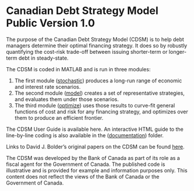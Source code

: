 # Canadian Debt Strategy Model Public Version 1.0

The purpose of the Canadian Debt Strategy Model (CDSM) is to help debt managers determine their optimal financing strategy. It does so by robustly quantifying the cost-risk trade-off between issuing shorter-term or longer-term debt in steady-state.

The CDSM is coded in MATLAB and is run in three modules:
1. The first module ([stochastic](/stochastic/)) produces a long-run range of economic and interest rate scenarios. 
2. The second module ([model](/model/)) creates a set of representative strategies, and evaluates them under those scenarios.
3. The third module ([optimize](/optimize/)) uses those results to curve-fit general functions of cost and risk for any financing strategy, and optimizes over them to produce an efficient frontier.  

The CDSM User Guide is available here. An interactive HTML guide to the line-by-line coding is also available in the ([documentation](/documentation/)) folder.

Links to David J. Bolder’s original papers on the CDSM can be found [here](http://www.bankofcanada.ca/profile/david-bolder/).

The CDSM was developed by the Bank of Canada as part of its role as a fiscal agent for the Government of Canada. The published code is illustrative and is provided for example and information purposes only. This content does not reflect the views of the Bank of Canada or the Government of Canada.
